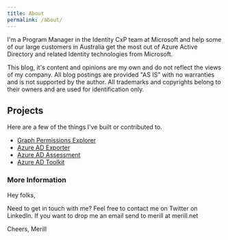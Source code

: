 ```yaml
---
title: About
permalink: /about/
---
```


I'm a Program Manager in the Identity CxP team at Microsoft and help some of our large customers in Australia get the most out of Azure Active Directory and related Identity technologies from Microsoft.

This blog, it's content and opinions are my own and do not reflect the views of my company. All blog postings are provided "AS IS" with no warranties and is not supported by the author. All trademarks and copyrights belong to their owners and are used for identification only.

## Projects
Here are a few of the things I've built or contributed to.

* [Graph Permissions Explorer](https://graphpermissions.merill.net)
* [Azure AD Exporter](https://github.com/microsoft/azureadexporter)
* [Azure AD Assessment](https://github.com/AzureAD/AzureADAssessment/wiki)
* [Azure AD Toolkit](http://github.com/microsoft/azureadtoolkit)

### More Information

Hey folks,

Need to get in touch with me? Feel free to contact me on Twitter on LinkedIn. If you want to drop me an email send to merill at merill.net

Cheers,
Merill
